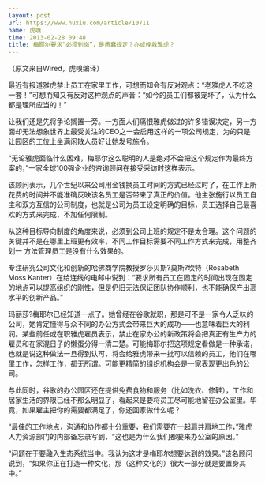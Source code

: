 ```yaml
---
layout: post
url: https://www.huxiu.com/article/10711
name: 虎嗅
time: 2013-02-28 09:48
title: 梅耶尔要求“必须到岗”，是愚蠢规定？亦或挽救雅虎？
---
```

（原文来自Wired，虎嗅编译）

最近有报道雅虎禁止员工在家里工作，可想而知会有反对观点：“老雅虎人不吃这一套！”可想而知又有反对这种观点的声音：“如今的员工们都被宠坏了，认为什么都是理所应当的！”

让我们还是先将争论搁置一旁。一方面人们痛恨雅虎做过的许多错误决定，另一方面却无法想象世界上最受关注的CEO之一会启用这样的一项公司规定，为的只是让园区的工位上坐满闲散人员好让她发号施令。

“无论雅虎面临什么困难，梅耶尔这么聪明的人是绝对不会把这个规定作为最终方案的，”一家全球100强企业的咨询顾问在接受采访时这样表示。

该顾问表示，几个世纪以来公司用金钱换员工时间的方式已经过时了，在工作上所花费的时间并不能准确反映该名员工是否带来了真正的价值。他主张施行以员工自主和双方互信的公司制度，也就是公司为员工设定明确的目标，员工选择自己最喜欢的方式来完成，不加任何限制。

从这种目标导向制度的角度来说，必须到公司上班的规定不是太合理。这个问题的关键并不是在哪里上班更有效率，不同工作目标需要不同工作方式来完成，用整齐划一 方法管理员工是没有什么效果的。

专注研究公司文化和创新的哈佛商学院教授罗莎贝斯?莫斯?坎特（Rosabeth Moss Kanter）在给连线的电邮中说到：“要求所有员工在固定的时间出现在固定的地点可以提高组织的刚性，但是仍旧无法保证团队协作顺利，也不能确保产出高水平的创新产品。”

玛丽莎?梅耶尔已经知道一点了。她曾经在谷歌就职，那是可不是一家令人乏味的公司，她肯定懂得与众不同的办公方式会带来巨大的成功——也意味着巨大的利润。某些前任或在职雅虎雇员表示，禁止在家办公的新政策将会把真正有生产力的雇员和在家混日子的懒蛋分得一清二楚。可能梅耶尔把这项规定看做是一种承诺，也就是说这种做法一旦得到认可，将会给雅虎带来一批可以信赖的员工，他们在哪里工作，怎样工作，都无所谓。可能更精简的组织机构会是一家表现更出色的公司。

与此同时，谷歌的办公园区还在提供免费食物和服务（比如洗衣、修鞋），工作和居家生活的界限已经不那么明显了，看起来是要将员工尽可能地留在办公室里。毕竟，如果雇主把你的需要都满足了，你还回家做什么呢？

“最佳的工作地点，沟通和协作都十分重要，我们需要在一起肩并肩地工作，”雅虎人力资源部门的内部备忘录写到，“这也是为什么我们都要来办公室的原因。”

“问题在于要融入生态系统当中。我认为这才是梅耶尔想要达到的效果。”该名顾问说到，“如果你正在打造一种文化，那（这种文化的）很大一部分就是要置身其中。”

